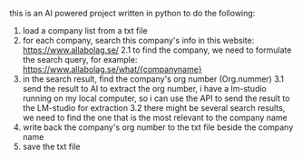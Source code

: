 this is an AI powered project written in python to do the following:

1. load a company list from a txt file
2. for each company, search this company's info in this website: https://www.allabolag.se/
    2.1 to find the company, we need to formulate the search query, for example: https://www.allabolag.se/what/{companyname}
3. in the search result, find the company's org number (Org.nummer)
    3.1 send the result to AI to extract the org number, i have a lm-studio running on my local computer, so i can use the API to send the result to the LM-studio for extraction
    3.2 there might be several search results, we need to find the one that is the most relevant to the company name
4. write back the company's org number to the txt file beside the company name
5. save the txt file
